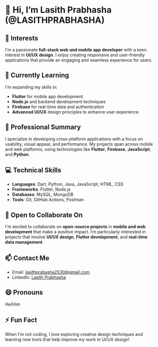 # 👋 Hi, I’m Lasith Prabhasha (@LASITHPRABHASHA)

## 👀 Interests
I'm a passionate **full-stack web and mobile app developer** with a keen interest in **UI/UX design**. I enjoy creating responsive and user-friendly applications that provide an engaging and seamless experience for users.

## 🌱 Currently Learning
I'm expanding my skills in:
- **Flutter** for mobile app development
- **Node.js** and backend development techniques
- **Firebase** for real-time data and authentication
- **Advanced UI/UX** design principles to enhance user experience

## 💼 Professional Summary
I specialize in developing cross-platform applications with a focus on usability, visual appeal, and performance. My projects span across mobile and web platforms, using technologies like **Flutter**, **Firebase**, **JavaScript**, and **Python**.

## 💻 Technical Skills
- **Languages**: Dart, Python, Java, JavaScript, HTML, CSS
- **Frameworks**: Flutter, Node.js
- **Databases**: MySQL, MongoDB
- **Tools**: Git, GitHub Actions, Postman

## 💞️ Open to Collaborate On
I'm excited to collaborate on **open-source projects** in **mobile and web development** that make a positive impact. I’m particularly interested in projects that involve **UI/UX design**, **Flutter development**, and **real-time data management**.

## 📫 Contact Me
- Email: [lasithprabasha2530@gmail.com](mailto:lasithprabasha2530@gmail.com)
- LinkedIn: [Lasith Prabhasha](https://www.linkedin.com/in/lasith-prabasha-4629952b5/)


## 😄 Pronouns
He/Him

## ⚡ Fun Fact
When I'm not coding, I love exploring creative design techniques and learning new tools that help improve my work in UI/UX design!

